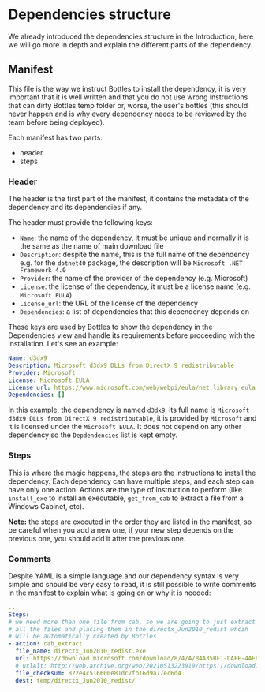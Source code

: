 # Dependencies structure
We already introduced the dependencies structure in the Introduction, here we
will go more in depth and explain the different parts of the dependency.

## Manifest
This file is the way we instruct Bottles to install the dependency, it is very
important that it is well written and that you do not use wrong instructions 
that can dirty Bottles temp folder or, worse, the user's bottles (this should 
never happen and is why every dependency needs to be reviewed by the team
before being deployed).

Each manifest has two parts:
- header
- steps

### Header
The header is the first part of the manifest, it contains the metadata of the
dependency and its dependencies if any.

The header must provide the following keys:
- `Name`: the name of the dependency, it must be unique and normally it is the
  same as the name of main download file
- `Description`: despite the name, this is the full name of the dependency
  e.g. for the `dotnet40` package, the description will be `Microsoft .NET Framework 4.0`
- `Provider`: the name of the provider of the dependency (e.g. Microsoft)
- `License`: the license of the dependency, it must be a license name
    (e.g. `Microsoft EULA`)
- `License_url`: the URL of the license of the dependency
- `Dependencies`: a list of dependencies that this dependency depends on

These keys are used by Bottles to show the dependency in the Dependencies view
and handle its requirements before proceeding with the installation. Let's see
an example:

```yaml
Name: d3dx9
Description: Microsoft d3dx9 DLLs from DirectX 9 redistributable
Provider: Microsoft
License: Microsoft EULA
License_url: https://www.microsoft.com/web/webpi/eula/net_library_eula_enu.htm
Dependencies: []
```

In this example, the dependency is named `d3dx9`, its full name is 
`Microsoft d3dx9 DLLs from DirectX 9 redistributable`, it is provided by
`Microsoft` and it is licensed under the `Microsoft EULA`. It does not depend
on any other dependency so the `Depdendencies` list is kept empty.

### Steps
This is where the magic happens, the steps are the instructions to install the
dependency. Each dependency can have multiple steps, and each step can have
only one action. Actions are the type of instruction to perform (like `install_exe` to install an executable, `get_from_cab` to extract a file from a Windows Cabinet, etc).

**Note:** the steps are executed in the order they are listed in the manifest,
so be careful when you add a new one, if your new step depends on the previous
one, you should add it after the previous one.

### Comments
Despite YAML is a simple language and our dependency syntax is very simple and
should be very easy to read, it is still possible to write comments in the
manifest to explain what is going on or why it is needed:

```yaml
..
Steps:
# we need more than one file from cab, so we are going to just extract
# all the files and placing them in the directx_Jun2010_redist whcih
# will be automatically created by Bottles
- action: cab_extract
  file_name: directx_Jun2010_redist.exe
  url: https://download.microsoft.com/download/8/4/A/84A35BF1-DAFE-4AE8-82AF-AD2AE20B6B14/directx_Jun2010_redist.exe
  # urlAlt: http://web.archive.org/web/20210513223919/https://download.microsoft.com/download/8/4/A/84A35BF1-DAFE-4AE8-82AF-AD2AE20B6B14/directx_Jun2010_redist.exe
  file_checksum: 822e4c516600e81dc7fb16d9a77ec6d4
  dest: temp/directx_Jun2010_redist/

